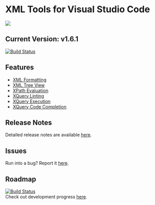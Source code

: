# XML Tools for Visual Studio Code
[![](https://img.shields.io/badge/gitter-join_chat-1dce73.svg?logo=data%3Aimage%2Fsvg%2Bxml%3Bbase64%2CPD94bWwgdmVyc2lvbj0iMS4wIiBlbmNvZGluZz0iVVRGLTgiPz4NCjxzdmcgeG1sbnM9Imh0dHA6Ly93d3cudzMub3JnLzIwMDAvc3ZnIj48cmVjdCB4PSIwIiB5PSI1IiBmaWxsPSIjZmZmIiB3aWR0aD0iMSIgaGVpZ2h0PSI1Ii8%2BPHJlY3QgeD0iMiIgeT0iNiIgZmlsbD0iI2ZmZiIgd2lkdGg9IjEiIGhlaWdodD0iNyIvPjxyZWN0IHg9IjQiIHk9IjYiIGZpbGw9IiNmZmYiIHdpZHRoPSIxIiBoZWlnaHQ9IjciLz48cmVjdCB4PSI2IiB5PSI2IiBmaWxsPSIjZmZmIiB3aWR0aD0iMSIgaGVpZ2h0PSI0Ii8%2BPC9zdmc%2B&logoWidth=8)](https://gitter.im/vscode-xml/vscode-xml)

## Current Version: v1.6.1
[![Build Status](https://travis-ci.org/DotJoshJohnson/vscode-xml.svg?branch=master)](https://travis-ci.org/TrueCommerce/vscode-xml)

## Features
* [XML Formatting](https://github.com/TrueCommerce/vscode-xml/wiki/xml-formatting)
* [XML Tree View](https://github.com/TrueCommerce/vscode-xml/wiki/xml-tree-view)
* [XPath Evaluation](https://github.com/TrueCommerce/vscode-xml/wiki/xpath-evaluation)
* [XQuery Linting](https://github.com/TrueCommerce/vscode-xml/wiki/xquery-linting)
* [XQuery Execution](https://github.com/TrueCommerce/vscode-xml/wiki/xquery-script-execution)
* [XQuery Code Completion](https://github.com/TrueCommerce/vscode-xml/wiki/xquery-code-completion)

## Release Notes
Detailed release notes are available [here](https://github.com/TrueCommerce/vscode-xml/releases).

## Issues
Run into a bug? Report it [here](https://github.com/TrueCommerce/vscode-xml/issues).

## Roadmap
[![Build Status](https://travis-ci.org/DotJoshJohnson/vscode-xml.svg?branch=develop)](https://travis-ci.org/TrueCommerce/vscode-xml)<br />
Check out development progress [here](https://github.com/DotJoshJohnson/vscode-xml/projects/1).